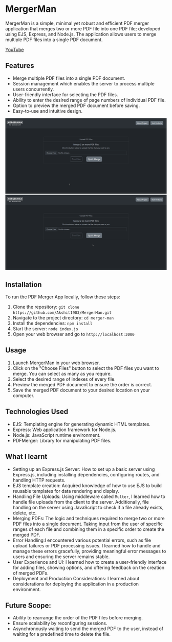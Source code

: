# MergerMan

MergerMan is a simple, minimal yet robust and efficient PDF merger application that merges two or more PDF file into one PDF file; developed using EJS, Express, and Node.js. The application allows users to merge multiple PDF files into a single PDF document.
<br/>

<a href="https://youtu.be/A-LjRjullyg">YouTube</a>

## Features

- Merge multiple PDF files into a single PDF document.
- Session management which enables the server to process multiple users concurrently.
- User-friendly interface for selecting the PDF files.
- Ability to enter the desired range of page numbers of individual PDF file.
- Option to preview the merged PDF document before saving.
- Easy-to-use and intuitive design.

<img src="./public/assets/mm1.gif" width="600px" height="auto" />
<img src="./public/assets/mm2.gif" width="600px"height="auto" />

## Installation

To run the PDF Merger App locally, follow these steps:

1. Clone the repository: `git clone https://github.com/Akshit1903/MergerMan.git`
2. Navigate to the project directory: `cd merger-man`
3. Install the dependencies: `npm install`
4. Start the server: `node index.js`
5. Open your web browser and go to `http://localhost:3000`

## Usage

1. Launch MergerMan in your web browser.
2. Click on the "Choose Files" button to select the PDF files you want to merge. You can select as many as you require.
3. Select the desired range of indexes of every file.
4. Preview the merged PDF document to ensure the order is correct.
5. Save the merged PDF document to your desired location on your computer.

## Technologies Used

- EJS: Templating engine for generating dynamic HTML templates.
- Express: Web application framework for Node.js.
- Node.js: JavaScript runtime environment.
- PDFMerger: Library for manipulating PDF files.

## What I learnt

- Setting up an Express.js Server: How to set up a basic server using Express.js, including installing dependencies, configuring routes, and handling HTTP requests.
- EJS template creation: Acquired knowledge of how to use EJS to build reusable templates for data rendering and display.
- Handling File Uploads: Using middleware called `Multer`, I learned how to handle file uploads from the client to the server. Additionally, file handling on the server using JavaScript to check if a file already exists, delete, etc.
- Merging PDFs: The logic and techniques required to merge two or more PDF files into a single document. Taking input from the user of specific ranges of each file and combining them in a specific order to create the merged PDF.
- Error Handling:I encountered various potential errors, such as file upload failures or PDF processing issues. I learned how to handle and manage these errors gracefully, providing meaningful error messages to users and ensuring the server remains stable.
- User Experience and UI: I learned how to create a user-friendly interface for adding files, showing options, and offering feedback on the creation of merged PDFs.
- Deployment and Production Considerations: I learned about considerations for deploying the application in a production environment.

## Future Scope:

- Ability to rearrange the order of the PDF files before merging.
- Ensure scalability by reconfiguring sessions.
- Asynchronously waiting to send the merged PDF to the user, instead of waiting for a predefined time to delete the file.
